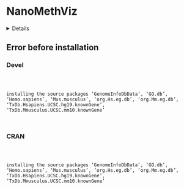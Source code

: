 # NanoMethViz

<details>

* Version: 
* GitHub: https://github.com/r-lib/cpp11
* Source code: NA
* Number of recursive dependencies: 0

</details>

## Error before installation

### Devel

```



installing the source packages ‘GenomeInfoDbData’, ‘GO.db’, ‘Homo.sapiens’, ‘Mus.musculus’, ‘org.Hs.eg.db’, ‘org.Mm.eg.db’, ‘TxDb.Hsapiens.UCSC.hg19.knownGene’, ‘TxDb.Mmusculus.UCSC.mm10.knownGene’



```
### CRAN

```



installing the source packages ‘GenomeInfoDbData’, ‘GO.db’, ‘Homo.sapiens’, ‘Mus.musculus’, ‘org.Hs.eg.db’, ‘org.Mm.eg.db’, ‘TxDb.Hsapiens.UCSC.hg19.knownGene’, ‘TxDb.Mmusculus.UCSC.mm10.knownGene’



```
